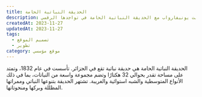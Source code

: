 ```yaml
---
title: الحديقة النباتية الحامة
description: تعاونت يونيفارواب مع الحديقة النباتية الحامة في تواجدها الرقمي.
createdAt: 2023-11-27
updatedAt: 2023-11-27
tags:
  - تصميم الموقع
  - تطوير
category: موقع مؤسسي
---
```


الحديقة النباتية الحامة هي حديقة نباتية تقع في الجزائر. تأسست في عام 1832، وتمتد على مساحة تقدر بحوالي 32 هكتارًا وتضم مجموعة واسعة من النباتات، بما في ذلك الأنواع المتوسطية والشبه استوائية والغريبة. تشتهر الحديقة بتنوعها النباتي وممراتها المظللة وبركها ومنحوتاتها.
